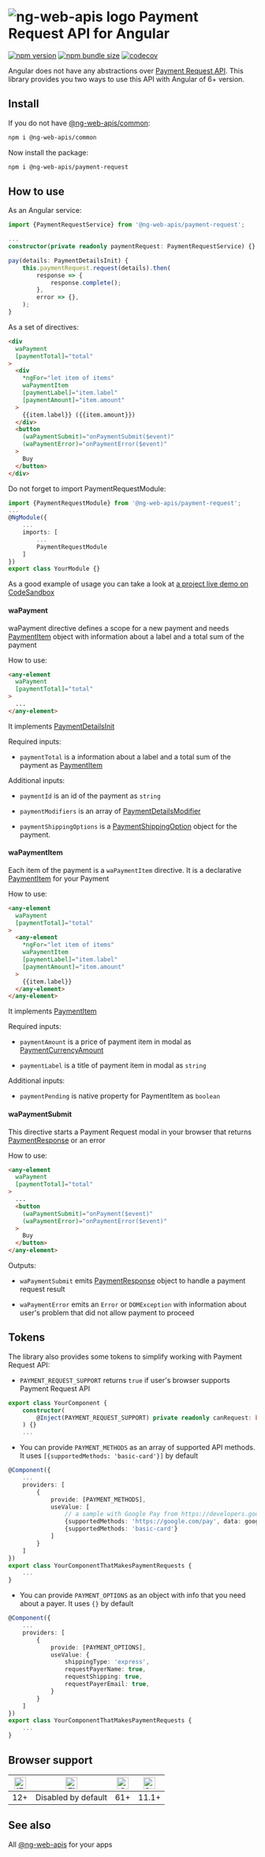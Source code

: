 # ![ng-web-apis logo](https://raw.githubusercontent.com/taiga-family/ng-web-apis/main/libs/payment-request/logo.svg) Payment Request API for Angular

[![npm version](https://img.shields.io/npm/v/@ng-web-apis/payment-request.svg)](https://npmjs.com/package/@ng-web-apis/payment-request)
[![npm bundle size](https://img.shields.io/bundlephobia/minzip/@ng-web-apis/payment-request)](https://bundlephobia.com/result?p=@ng-web-apis/payment-request)
[![codecov](https://codecov.io/github/taiga-family/ng-web-apis/graph/badge.svg?flag=payment-request)](https://codecov.io/github/taiga-family/ng-web-apis/tree/main/libs/payment-request)

Angular does not have any abstractions over
[Payment Request API](https://developer.mozilla.org/en-US/docs/Web/API/Payment_Request_API). This library provides you
two ways to use this API with Angular of 6+ version.

## Install

If you do not have [@ng-web-apis/common](https://github.com/taiga-family/ng-web-apis/tree/main/libs/common):

```bash
npm i @ng-web-apis/common
```

Now install the package:

```bash
npm i @ng-web-apis/payment-request
```

## How to use

As an Angular service:

```ts
import {PaymentRequestService} from '@ng-web-apis/payment-request';

...
constructor(private readonly paymentRequest: PaymentRequestService) {}

pay(details: PaymentDetailsInit) {
    this.paymentRequest.request(details).then(
        response => {
            response.complete();
        },
        error => {},
    );
}
```

As a set of directives:

```html
<div
  waPayment
  [paymentTotal]="total"
>
  <div
    *ngFor="let item of items"
    waPaymentItem
    [paymentLabel]="item.label"
    [paymentAmount]="item.amount"
  >
    {{item.label}} ({{item.amount}})
  </div>
  <button
    (waPaymentSubmit)="onPaymentSubmit($event)"
    (waPaymentError)="onPaymentError($event)"
  >
    Buy
  </button>
</div>
```

Do not forget to import PaymentRequestModule:

```ts
import {PaymentRequestModule} from '@ng-web-apis/payment-request';
...
@NgModule({
    ...
    imports: [
        ...
        PaymentRequestModule
    ]
})
export class YourModule {}
```

As a good example of usage you can take a look at
[a project live demo on CodeSandbox](https://codesandbox.io/s/github/ng-web-apis/payment-request/tree/master/projects/demo)

#### waPayment

waPayment directive defines a scope for a new payment and needs
[PaymentItem](https://www.w3.org/TR/payment-request/#paymentitem-dictionary) object with information about a label and a
total sum of the payment

How to use:

```html
<any-element
  waPayment
  [paymentTotal]="total"
>
  ...
</any-element>
```

It implements
[PaymentDetailsInit](https://microsoft.github.io/PowerBI-JavaScript/interfaces/_node_modules_typedoc_node_modules_typescript_lib_lib_dom_d_.paymentdetailsinit.html)

Required inputs:

- `paymentTotal` is a information about a label and a total sum of the payment as
  [PaymentItem](https://microsoft.github.io/PowerBI-JavaScript/interfaces/_node_modules_typedoc_node_modules_typescript_lib_lib_dom_d_.paymentitem.html)

Additional inputs:

- `paymentId` is an id of the payment as `string`

- `paymentModifiers` is an array of
  [PaymentDetailsModifier](https://microsoft.github.io/PowerBI-JavaScript/interfaces/_node_modules_typedoc_node_modules_typescript_lib_lib_dom_d_.paymentdetailsmodifier.html)

- `paymentShippingOptions` is a
  [PaymentShippingOption](https://microsoft.github.io/PowerBI-JavaScript/interfaces/_node_modules_typedoc_node_modules_typescript_lib_lib_dom_d_.paymentshippingoption.html)
  object for the payment.

#### waPaymentItem

Each item of the payment is a `waPaymentItem` directive. It is a declarative
[PaymentItem](https://www.w3.org/TR/payment-request/#paymentitem-dictionary) for your Payment

How to use:

```html
<any-element
  waPayment
  [paymentTotal]="total"
>
  <any-element
    *ngFor="let item of items"
    waPaymentItem
    [paymentLabel]="item.label"
    [paymentAmount]="item.amount"
  >
    {{item.label}}
  </any-element>
</any-element>
```

It implements
[PaymentItem](https://microsoft.github.io/PowerBI-JavaScript/interfaces/_node_modules_typedoc_node_modules_typescript_lib_lib_dom_d_.paymentitem.html)

Required inputs:

- `paymentAmount` is a price of payment item in modal as
  [PaymentCurrencyAmount](https://microsoft.github.io/PowerBI-JavaScript/interfaces/_node_modules_typedoc_node_modules_typescript_lib_lib_dom_d_.paymentcurrencyamount.html)

- `paymentLabel` is a title of payment item in modal as `string`

Additional inputs:

- `paymentPending` is native property for PaymentItem as `boolean`

#### waPaymentSubmit

This directive starts a Payment Request modal in your browser that returns
[PaymentResponse](https://developer.mozilla.org/en-US/docs/Web/API/PaymentResponse) or an error

How to use:

```html
<any-element
  waPayment
  [paymentTotal]="total"
>
  ...
  <button
    (waPaymentSubmit)="onPayment($event)"
    (waPaymentError)="onPaymentError($event)"
  >
    Buy
  </button>
</any-element>
```

Outputs:

- `waPaymentSubmit` emits [PaymentResponse](https://developer.mozilla.org/en-US/docs/Web/API/PaymentResponse) object to
  handle a payment request result

- `waPaymentError` emits an `Error` or `DOMException` with information about user's problem that did not allow payment
  to proceed

## Tokens

The library also provides some tokens to simplify working with Payment Request API:

- `PAYMENT_REQUEST_SUPPORT` returns `true` if user's browser supports Payment Request API

```ts
export class YourComponent {
    constructor(
        @Inject(PAYMENT_REQUEST_SUPPORT) private readonly canRequest: boolean
    ) {}
    ...
```

- You can provide `PAYMENT_METHODS` as an array of supported API methods. It uses `[{supportedMethods: 'basic-card'}]`
  by default

```ts
@Component({
    ...
    providers: [
        {
            provide: [PAYMENT_METHODS],
            useValue: [
                // a sample with Google Pay from https://developers.google.com/pay/api/web/guides/paymentrequest/tutorial?hl=en
                {supportedMethods: 'https://google.com/pay', data: googlePaymentDataRequest},
                {supportedMethods: 'basic-card'}
            ]
        }
    ]
})
export class YourComponentThatMakesPaymentRequests {
    ...
}
```

- You can provide `PAYMENT_OPTIONS` as an object with info that you need about a payer. It uses `{}` by default

```ts
@Component({
    ...
    providers: [
        {
            provide: [PAYMENT_OPTIONS],
            useValue: {
                shippingType: 'express',
                requestPayerName: true,
                requestShipping: true,
                requestPayerEmail: true,
            }
        }
    ]
})
export class YourComponentThatMakesPaymentRequests {
    ...
}
```

## Browser support

| [<img src="https://raw.githubusercontent.com/alrra/browser-logos/master/src/edge/edge_48x48.png" alt="IE / Edge" width="24px" height="24px" />](http://godban.github.io/browsers-support-badges/) | [<img src="https://raw.githubusercontent.com/alrra/browser-logos/master/src/firefox/firefox_48x48.png" alt="Firefox" width="24px" height="24px" />](http://godban.github.io/browsers-support-badges/) | [<img src="https://raw.githubusercontent.com/alrra/browser-logos/master/src/chrome/chrome_48x48.png" alt="Chrome" width="24px" height="24px" />](http://godban.github.io/browsers-support-badges/) | [<img src="https://raw.githubusercontent.com/alrra/browser-logos/master/src/safari/safari_48x48.png" alt="Safari" width="24px" height="24px" />](http://godban.github.io/browsers-support-badges/) |
| :-----------------------------------------------------------------------------------------------------------------------------------------------------------------------------------------------: | :---------------------------------------------------------------------------------------------------------------------------------------------------------------------------------------------------: | :------------------------------------------------------------------------------------------------------------------------------------------------------------------------------------------------: | :------------------------------------------------------------------------------------------------------------------------------------------------------------------------------------------------: |
|                                                                                                12+                                                                                                |                                                                                          Disabled by default                                                                                          |                                                                                                61+                                                                                                 |                                                                                               11.1+                                                                                                |

## See also

All [@ng-web-apis](https://taiga-family.github.io/ng-web-apis/) for your apps
